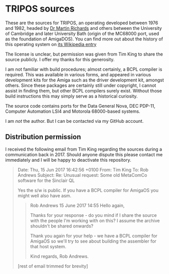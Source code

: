 # TRIPOS sources

These are the sources for TRIPOS, an operating developed between 1976 and 1982, headed by [Dr Martin Richards](https://en.wikipedia.org/wiki/Martin_Richards_(computer_scientist)) and others between the University of Cambridge and later University Bath (origin of the MC68000 port, used as the foundation of AmigaDOS). You can find more out about the history of this operating system on [its Wikipedia entry](https://en.wikipedia.org/wiki/TRIPOS)

The license is unclear, but permission was given from Tim King to share the source publicly. I offer my thanks for this generosity.

I am not familiar with build procedures; almost certainly, a BCPL compiler is required. This was available in various forms, and appeared in various development kits for the Amiga such as the driver development kit, amongst others. Since these packages are certainly still under copyright, I cannot assist in finding them, but other BCPL compilers surely exist. Without those build instructions this may simply serve as a historical curiosity.

The source code contains ports for the Data General Nova, DEC PDP-11, Computer Automation LSI4 and Motorola 68000-based systems.

I am _not_ the author. But I can be contacted via my GitHub account.

## Distribution permission

I received the following email from Tim King regarding the sources during a communication back in 2017. Should anyone dispute this please contact me immediately and I will be happy to deactivate this repository.

> Date: Thu, 15 Jun 2017 16:42:56 +0100
> From: Tim King <redacted>
> To: Rob Andrews <redacted>
> Subject: Re: Unusual request: Some old MetaComCo software for the Sinclair QL
> 
> Yes the s/w is public. If you have a BCPL compiler for AmigaOS you might 
> well also have asm.
> 
> > Rob Andrews <redacted>
> > 15 June 2017 14:55
> > Hello again,
> >
> > Thanks for your response - do you mind if I share the source with the 
> > people I'm working with on this? I assume the archive shouldn't be 
> > shared onwards?
> >
> > Thank you again for your help - we have a BCPL compiler for AmigaOS so 
> > we'll try to see about building the assembler for that host system.
> >
> > Kind regards,
> > Rob Andrews.
> 
> [rest of email trimmed for brevity]
